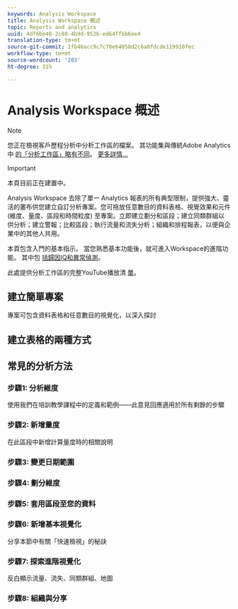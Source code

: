 ```yaml
---
keywords: Analysis Workspace
title: Analysis Workspace 概述
topic: Reports and analytics
uuid: 4df6be48-2c88-4b9d-9536-ed64ffbb6ee4
translation-type: tm+mt
source-git-commit: 1fb46acc9c7c70e64058d2c6a8fdcde119910fec
workflow-type: tm+mt
source-wordcount: '283'
ht-degree: 31%

---
```



# Analysis Workspace 概述

>[!NOTE]
>
>您正在檢視客戶歷程分析中分析工作區的檔案。 其功能集與傳統Adobe Analytics中 [的「分析工作區」略有不同](https://docs.adobe.com/content/help/zh-Hant/analytics/analyze/analysis-workspace/home.html)。 [更多詳情...](/help/getting-started/cja-aa.md)

>[!IMPORTANT]
>
>本頁目前正在建置中。

Analysis Workspace 去除了單一 Analytics 報表的所有典型限制，提供強大、靈活的畫布供您建立自訂分析專案。您可拖放任意數目的資料表格、視覺效果和元件 (維度、量度、區段和時間粒度) 至專案。立即建立劃分和區段；建立同類群組以供分析；建立警報；比較區段；執行流量和流失分析；組織和排程報表，以便與企業中的其他人共用。

本頁包含入門的基本指示。 當您熟悉基本功能後，就可進入Workspace的進階功能。 其中包 [括歸因IQ](/help/analysis-workspace/attribution/overview.md)[和異常偵測](/help/analysis-workspace/virtual-analyst/c-anomaly-detection/anomaly-detection.md)。

此處提供分析工作區的完整YouTube播放清 [單](https://www.youtube.com/channel/UC8I6bqCk7gO6YdoMz6W5fvw/playlists?view=50&amp;sort=dd&amp;shelf_id=7)。

## 建立簡單專案

專案可包含資料表格和任意數目的視覺化，以深入探討


## 建立表格的兩種方式

## 常見的分析方法

### 步驟1: 分析維度

使用我們在培訓教學課程中的定義和範例——此意見回應適用於所有剩餘的步驟

### 步驟2: 新增量度

在此區段中新增計算量度時的相關說明

### 步驟3: 變更日期範圍

### 步驟4: 劃分維度

### 步驟5: 套用區段至您的資料

### 步驟6: 新增基本視覺化

分享本節中有關「快速檢視」的秘訣

### 步驟7: 探索進階視覺化

反白顯示流量、流失、同類群組、地圖

### 步驟8: 組織與分享


